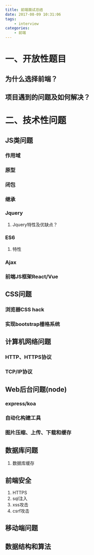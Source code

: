 ```yaml
---
title: 前端面试总结
date: 2017-08-09 10:31:06
tags:
    - interview
categories:
	- 前端
---
```


# 一、开放性题目
## 为什么选择前端？

## 项目遇到的问题及如何解决？



# 二、技术性问题


## JS类问题
### 作用域
### 原型
### 闭包
### 继承
### Jquery
1. Jquery特性及优缺点？
### ES6
1. 特性
### Ajax
### 前端JS框架React/Vue

## CSS问题
### 浏览器CSS hack
### 实现bootstrap栅格系统


## 计算机网络问题
### HTTP、HTTPS协议
### TCP/IP协议


## Web后台问题(node)
### express/koa
### 自动化构建工具
### 图片压缩、上传、下载和缓存


## 数据库问题
1. 数据库缓存

## 前端安全
1. HTTPS
2. sql注入
3. xss攻击
4. csrf攻击

## 移动端问题

## 数据结构和算法
